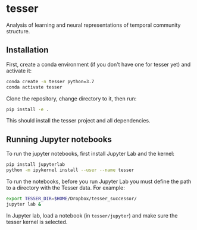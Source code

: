 # tesser
Analysis of learning and neural representations of temporal community structure.

## Installation

First, create a conda environment (if you don't have one for 
tesser yet) and activate it:

```bash
conda create -n tesser python=3.7
conda activate tesser
```

Clone the repository, change directory to it, then run:

```bash
pip install -e .
```

This should install the tesser project and all dependencies.

## Running Jupyter notebooks

To run the jupyter notebooks, first install Jupyter Lab and the kernel:

```bash
pip install jupyterlab
python -m ipykernel install --user --name tesser
```

To run the notebooks, before you run Jupyter Lab you must define the 
path to a directory with the Tesser data.  For example:

```bash
export TESSER_DIR=$HOME/Dropbox/tesser_successor/
jupyter lab &
```

In Jupyter lab, load a notebook (in `tesser/jupyter`) and make sure the 
tesser kernel is selected.
